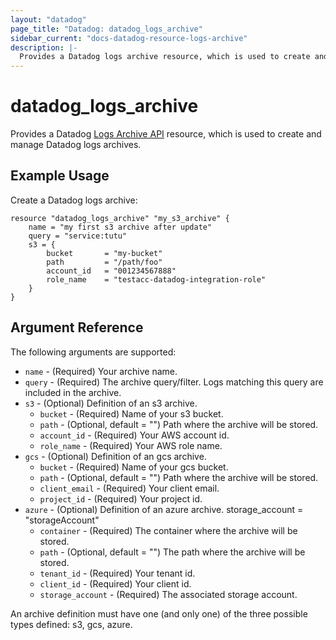 ```yaml
---
layout: "datadog"
page_title: "Datadog: datadog_logs_archive"
sidebar_current: "docs-datadog-resource-logs-archive"
description: |-
  Provides a Datadog logs archive resource, which is used to create and manage logs archives.
---
```


# datadog_logs_archive

Provides a Datadog [Logs Archive API](https://docs.datadoghq.com/api/v2/logs-archives/) resource, which is used to create and manage Datadog logs archives.


## Example Usage

Create a Datadog logs archive:

```hcl
resource "datadog_logs_archive" "my_s3_archive" {
	name = "my first s3 archive after update"
	query = "service:tutu"
	s3 = {
        bucket 		 = "my-bucket"
        path 		 = "/path/foo"
        account_id   = "001234567888"
        role_name    = "testacc-datadog-integration-role"
	}
}
```

## Argument Reference

The following arguments are supported:

* `name` - (Required) Your archive name.
* `query` - (Required) The archive query/filter. Logs matching this query are included in the archive.
* `s3` - (Optional) Definition of an s3 archive.
  * `bucket` - (Required) Name of your s3 bucket.
  * `path` - (Optional, default = "") Path where the archive will be stored.
  * `account_id` - (Required) Your AWS account id.
  * `role_name` - (Required) Your AWS role name.
* `gcs` - (Optional) Definition of an gcs archive.
  * `bucket` - (Required) Name of your gcs bucket.
  * `path` - (Optional, default = "") Path where the archive will be stored.
  * `client_email` - (Required) Your client email.
  * `project_id` - (Required) Your project id.
* `azure` - (Optional) Definition of an azure archive.
		storage_account = "storageAccount"
  * `container` - (Required) The container where the archive will be stored.
  * `path` - (Optional, default = "") The path where the archive will be stored.
  * `tenant_id` - (Required) Your tenant id.
  * `client_id` - (Required) Your client id.
  * `storage_account` - (Required) The associated storage account.


An archive definition must have one (and only one) of the three possible types defined: s3, gcs, azure.
